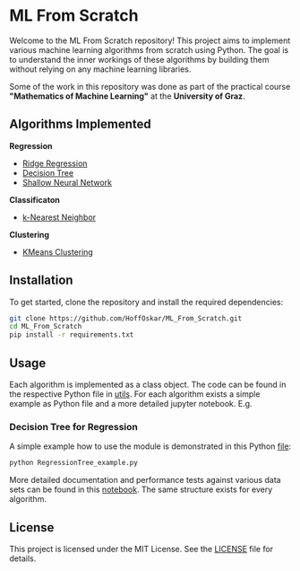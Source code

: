 # ML From Scratch

Welcome to the ML From Scratch repository! This project aims to implement various machine learning algorithms from scratch using Python. The goal is to understand the inner workings of these algorithms by building them without relying on any machine learning libraries.

Some of the work in this repository was done as part of the practical course **"Mathematics of Machine Learning"** at the **University of Graz**.

## Algorithms Implemented

**Regression**
- [Ridge Regression](Regression/Ridge.ipynb)
- [Decision Tree](Regression/RegTree.ipynb)
- [Shallow Neural Network](Regression/MLP.ipynb)

**Classificaton**
- [k-Nearest Neighbor](Classification/KNN.ipynb)

**Clustering**
- [KMeans Clustering](Clustering/KMeans.ipynb)

## Installation

To get started, clone the repository and install the required dependencies:

```bash
git clone https://github.com/HoffOskar/ML_From_Scratch.git
cd ML_From_Scratch
pip install -r requirements.txt
```

## Usage

Each algorithm is implemented as a class object. The code can be found in the respective Python file in [utils](utils/). For each algorithm exists a simple example as Python file and a more detailed jupyter notebook. E.g.

### Decision Tree for Regression

A simple example how to use the module is demonstrated in this Python [file](example_RegTree.py):
```bash
python RegressionTree_example.py
```
More detailed documentation and performance tests against various data sets can be found in this [notebook](Regression/RegTree.ipynb). The same structure exists for every algorithm. 

## License

This project is licensed under the MIT License. See the [LICENSE](LICENSE) file for details.